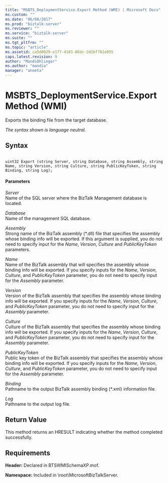 ```yaml
---
title: "MSBTS_DeploymentService.Export Method (WMI) | Microsoft Docs"
ms.custom: ""
ms.date: "06/08/2017"
ms.prod: "biztalk-server"
ms.reviewer: ""
ms.service: "biztalk-server"
ms.suite: ""
ms.tgt_pltfrm: ""
ms.topic: "article"
ms.assetid: ca5d0029-e1f7-4103-86dc-2d1bf781e055
caps.latest.revision: 9
author: "MandiOhlinger"
ms.author: "mandia"
manager: "anneta"
---
```

# MSBTS_DeploymentService.Export Method (WMI)
Exports the binding file from the target database.  
  
 *The syntax shown is language neutral.*  
  
## Syntax  
  
```  
  
uint32 Export (string Server, string Database, string Assembly, string Name, string Version, string Culture, string PublicKeyToken, string Binding, string Log);  
```  
  
#### Parameters  
 *Server*  
 Name of the SQL server where the BizTalk Management database is located.  
  
 *Database*  
 Name of the management SQL database.  
  
 *Assembly*  
 Strong name of the BizTalk assembly (\*.dll) file that specifies the assembly whose binding info will be exported. If this argument is supplied, you do not need to specify input for the *Name*, *Version*, *Culture* and *PublicKeyToken* parameters.  
  
 *Name*  
 Name of the BizTalk assembly that will specifies the assembly whose binding info will be exported. If you specify inputs for the *Name*, *Version*, *Culture*, and *PublicKeyToken* parameter, you do not need to specify input for the *Assembly* parameter.  
  
 *Version*  
 Version of the BizTalk assembly that specifies the assembly whose binding info will be exported. If you specify inputs for the *Name*, *Version*, *Culture*, and *PublicKeyToken* parameter, you do not need to specify input for the *Assembly* parameter.  
  
 *Culture*  
 Culture of the BizTalk assembly that specifies the assembly whose binding info will be exported. If you specify inputs for the *Name*, *Version*, *Culture*, and *PublicKeyToken* parameter, you do not need to specify input for the *Assembly* parameter.  
  
 *PublicKeyToken*  
 Public key token of the BizTalk assembly that specifies the assembly whose binding info will be exported. If you specify inputs for the *Name*, *Version*, *Culture*, and *PublicKeyToken* parameter, you do not need to specify input for the *Assembly* parameter.  
  
 *Binding*  
 Pathname to the output BizTalk assembly binding (*.xml) information file.  
  
 *Log*  
 Pathname to the output log file.  
  
## Return Value  
 This method returns an HRESULT indicating whether the method completed successfully.  
  
## Requirements  
 **Header:** Declared in BTSWMISchemaXP.mof.  
  
 **Namespace:** Included in \root\MicrosoftBizTalkServer.